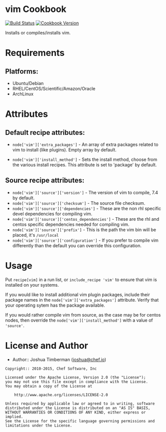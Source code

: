 vim Cookbook
============

[![Build Status](https://travis-ci.org/chef-cookbooks/vim.svg?branch=master)](https://travis-ci.org/chef-cookbooks/vim)
[![Cookbook Version](https://img.shields.io/cookbook/v/vim.svg)](https://supermarket.chef.io/cookbooks/vim)

Installs or compiles/installs vim.

Requirements
============

## Platforms:

* Ubuntu/Debian
* RHEL/CentOS/Scientific/Amazon/Oracle
* ArchLinux

Attributes
==========

## Default recipe attributes:

* `node['vim']['extra_packages']` - An array of extra packages related to vim to install (like plugins). Empty array by default.

* `node['vim']['install_method']` - Sets the install method, choose from the various install recipes. This attribute is set to 'package' by default.


## Source recipe attributes:

* `node['vim']['source']['version']` -  The version of vim to compile, 7.4 by default.
* `node['vim']['source']['checksum']` -  The source file checksum.
* `node['vim']['source']['dependencies']` - These are the non rhl specific devel dependencies for compiling vim.
* `node['vim']['source']['centos_dependencies']` - These are the rhl and centos specific dependencies needed for compiling vim. 
* `node['vim']['source']['prefix']` - This is the path the vim bin will be placed, it's `/usr/local` 
* `node['vim']['source']['configuration']` - If you prefer to compile vim differently than the default you can override this configuration.

Usage
=====

Put `recipe[vim]` in a run list, or `include_recipe 'vim'` to ensure that vim is installed on your systems.

If you would like to install additional vim plugin packages, include their package names in the `node['vim']['extra_packages']` attribute. Verify that your operating sytem has the package available.

If you would rather compile vim from source, as the case may be for centos nodes, then override the `node['vim']['install_method']` with a value of `'source'`.
  

  
License and Author
==================

- Author:: Joshua Timberman (<joshua@chef.io>)

```text
Copyright:: 2010-2015, Chef Software, Inc

Licensed under the Apache License, Version 2.0 (the "License");
you may not use this file except in compliance with the License.
You may obtain a copy of the License at

    http://www.apache.org/licenses/LICENSE-2.0

Unless required by applicable law or agreed to in writing, software
distributed under the License is distributed on an "AS IS" BASIS,
WITHOUT WARRANTIES OR CONDITIONS OF ANY KIND, either express or implied.
See the License for the specific language governing permissions and
limitations under the License.
```
